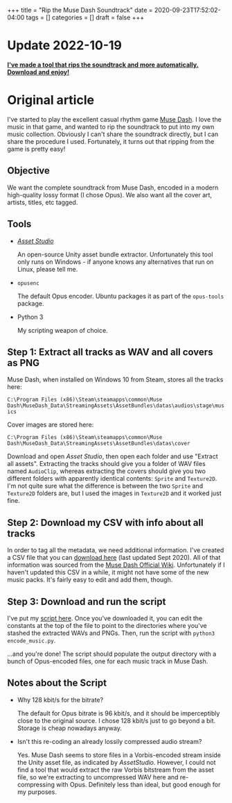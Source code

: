 +++
title = "Rip the Muse Dash Soundtrack"
date = 2020-09-23T17:52:02-04:00
tags = []
categories = []
draft = false
+++

# Update 2022-10-19

**[I've made a tool that rips the soundtrack and more automatically. Download and enjoy!](https://github.com/lauhayden/musedash-ripper)**

# Original article

I've started to play the excellent casual rhythm game [Muse Dash](https://store.steampowered.com/app/774171/Muse_Dash/). I love the music in that game, and wanted to rip the soundtrack to put into my own music collection. Obviously I can't share the soundtrack directly, but I can share the procedure I used. Fortunately, it turns out that ripping from the game is pretty easy!

## Objective

We want the complete soundtrack from Muse Dash, encoded in a modern high-quality lossy format (I chose Opus). We also want all the cover art, artists, titles, etc tagged.

## Tools

* [*Asset Studio*](https://github.com/Perfare/AssetStudio)
    
    An open-source Unity asset bundle extractor. Unfortunately this tool only runs on Windows - if anyone knows any alternatives that run on Linux, please tell me.

* `opusenc`

    The default Opus encoder. Ubuntu packages it as part of the `opus-tools` package.

* Python 3

    My scripting weapon of choice.

## Step 1: Extract all tracks as WAV and all covers as PNG

Muse Dash, when installed on Windows 10 from Steam, stores all the tracks here:

`C:\Program Files (x86)\Steam\steamapps\common\Muse Dash\MuseDash_Data\StreamingAssets\AssetBundles\datas\audios\stage\musics`

Cover images are stored here:

`C:\Program Files (x86)\Steam\steamapps\common\Muse Dash\MuseDash_Data\StreamingAssets\AssetBundles\datas\cover`

Download and open *Asset Studio*, then open each folder and use "Extract all assets". Extracting the tracks should give you a folder of WAV files named `AudioClip`, whereas extracting the covers should give you two different folders with apparently identical contents: `Sprite` and `Texture2D`. I'm not quite sure what the difference is between the two `Sprite` and `Texture2D` folders are, but I used the images in `Texture2D` and it worked just fine.

## Step 2: Download my CSV with info about all tracks

In order to tag all the metadata, we need additional information. I've created a CSV file that you can [download here](/files/muse_dash_songs.csv) (last updated Sept 2020). All of that information was sourced from the [Muse Dash Official Wiki](https://musedash.gamepedia.com/Songs). Unfortunately if I haven't updated this CSV in a while, it might not have some of the new music packs. It's fairly easy to edit and add them, though.

## Step 3: Download and run the script

I've put my [script here](https://gist.github.com/lauhayden/f1e011e1efe9fb4ae1df2e211d856ce9). Once you've downloaded it, you can edit the constants at the top of the file to point to the directories where you've stashed the extracted WAVs and PNGs. Then, run the script with `python3 encode_music.py`.

...and you're done! The script should populate the output directory with a bunch of Opus-encoded files, one for each music track in Muse Dash.

## Notes about the Script

* Why 128 kbit/s for the bitrate?

    The default for Opus bitrate is 96 kbit/s, and it should be imperceptibly close to the original source. I chose 128 kbit/s just to go beyond a bit. Storage is cheap nowadays anyway.

* Isn't this re-coding an already lossily compressed audio stream?

    Yes. Muse Dash seems to store files in a Vorbis-encoded stream inside the Unity asset file, as indicated by *AssetStudio*. However, I could not find a tool that would extract the raw Vorbis bitstream from the asset file, so we're extracting to uncompressed WAV here and re-compressing with Opus. Definitely less than ideal, but good enough for my purposes.